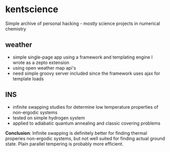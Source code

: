 kentscience  
===========

Simple archive of personal hacking - mostly science projects in numerical chemistry

weather
-------

*  simple single-page app using a framework and templating engine I wrote as a zepto extension
*  using open weather map api's
*  need simple groovy server included since the framework uses ajax for template loads 

INS
---

*  infinite swapping studies for determine low temperature properties of non-ergodic systems
*  tested on simple hydrogen system
*  applied to adiabatic quantum annealing and classic covering problems

**Conclusion**:  Infinite swapping is definitely better for finding thermal properies non-ergodic systems, 
               but not well suited for finding actual ground state.  Plain parallel tempering is probably more efficient.
